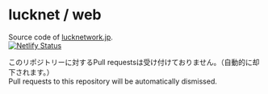 # lucknet / web
Source code of [lucknetwork.jp](https://lucknetwork.jp).  
[![Netlify Status](https://api.netlify.com/api/v1/badges/cd52511b-d736-43f0-b260-17e176943764/deploy-status)](https://app.netlify.com/sites/luck/deploys)

このリポジトリーに対するPull requestsは受け付けておりません。（自動的に却下されます。）  
Pull requests to this repository will be automatically dismissed.
